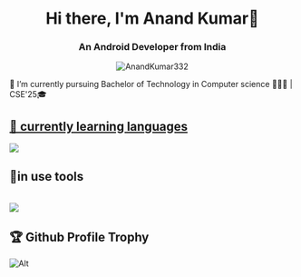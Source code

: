 

 <h1 align="center">
     Hi there, I'm Anand Kumar👋
 </h1>
 
 <h3 align="center">
     An Android Developer from India
 </h3>
 
 
<!-- this is profile view count -->
<p align="center">
    <img src="https://komarev.com/ghpvc/?username=AnandKumar332&label=Profile%20views&color=0e75b6&style=flat" alt="AnandKumar332" />
</p>

 🔭 I’m currently pursuing Bachelor of Technology in Computer science 👨🏻‍💻 | CSE'25🎓


  <p align="center">
  <a href="https://skillicons.dev">
    <h2>
        🌱 currently learning languages 
    </h2>
   <a align="center">
      <img src="https://skillicons.dev/icons?i=kotlin,java,mysql&perline=4" />
   </a>
      <h2>
      🌱in use tools
      </h2> 
  <br>
  <img src="https://skillicons.dev/icons?i=git,github,figma,androidstudio,sqlite,firebase,vscode&perline=4" />
  </a>
  
  <a>
       <h2>
           🏆 Github Profile Trophy
       </h2>
    
   ![Alt](https://repobeats.axiom.co/api/embed/72135616a85f912a3ece25e764a12a71550fb3d2.svg "Repobeats analytics image")







<!--
- 👯 I’m looking to collaborate on ...
- 🤔 I’m looking for help with ...
- 💬 Ask me about ...
- 📫 How to reach me: ...
- 😄 Pronouns: ...
- ⚡ Fun fact: **i like poetry ✌🏻**
-->

